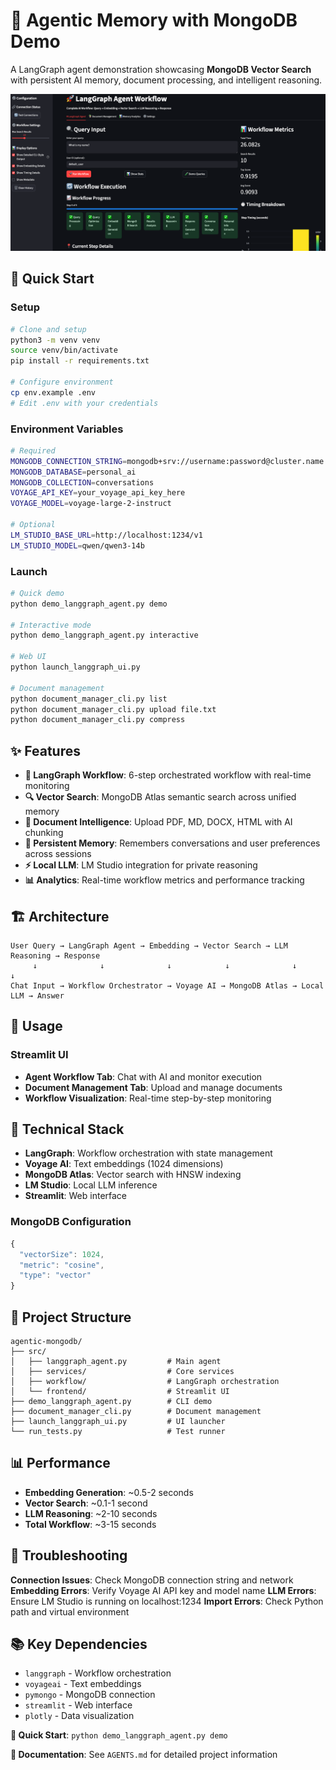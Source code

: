 # 🤖 Agentic Memory with MongoDB Demo

A LangGraph agent demonstration showcasing **MongoDB Vector Search** with persistent AI memory, document processing, and intelligent reasoning.

![LangGraph Agentic Memory Workflow UI](screenshot.png)

## 🚀 Quick Start

### Setup

```bash
# Clone and setup
python3 -m venv venv
source venv/bin/activate
pip install -r requirements.txt

# Configure environment
cp env.example .env
# Edit .env with your credentials
```

### Environment Variables

```bash
# Required
MONGODB_CONNECTION_STRING=mongodb+srv://username:password@cluster.name.mongodb.net/
MONGODB_DATABASE=personal_ai
MONGODB_COLLECTION=conversations
VOYAGE_API_KEY=your_voyage_api_key_here
VOYAGE_MODEL=voyage-large-2-instruct

# Optional
LM_STUDIO_BASE_URL=http://localhost:1234/v1
LM_STUDIO_MODEL=qwen/qwen3-14b
```

### Launch

```bash
# Quick demo
python demo_langgraph_agent.py demo

# Interactive mode
python demo_langgraph_agent.py interactive

# Web UI
python launch_langgraph_ui.py

# Document management
python document_manager_cli.py list
python document_manager_cli.py upload file.txt
python document_manager_cli.py compress
```

## ✨ Features

- **🔄 LangGraph Workflow**: 6-step orchestrated workflow with real-time monitoring
- **🔍 Vector Search**: MongoDB Atlas semantic search across unified memory
- **📄 Document Intelligence**: Upload PDF, MD, DOCX, HTML with AI chunking
- **🧠 Persistent Memory**: Remembers conversations and user preferences across sessions
- **⚡ Local LLM**: LM Studio integration for private reasoning
- **📊 Analytics**: Real-time workflow metrics and performance tracking

## 🏗️ Architecture

```text
User Query → LangGraph Agent → Embedding → Vector Search → LLM Reasoning → Response
     ↓              ↓              ↓            ↓              ↓            ↓
Chat Input → Workflow Orchestrator → Voyage AI → MongoDB Atlas → Local LLM → Answer
```

## 🎯 Usage

### Streamlit UI

- **Agent Workflow Tab**: Chat with AI and monitor execution
- **Document Management Tab**: Upload and manage documents
- **Workflow Visualization**: Real-time step-by-step monitoring

## 🔧 Technical Stack

- **LangGraph**: Workflow orchestration with state management
- **Voyage AI**: Text embeddings (1024 dimensions)
- **MongoDB Atlas**: Vector search with HNSW indexing
- **LM Studio**: Local LLM inference
- **Streamlit**: Web interface

### MongoDB Configuration

```javascript
{
  "vectorSize": 1024,
  "metric": "cosine",
  "type": "vector"
}
```

## 📁 Project Structure

```text
agentic-mongodb/
├── src/
│   ├── langgraph_agent.py         # Main agent
│   ├── services/                  # Core services
│   ├── workflow/                  # LangGraph orchestration
│   └── frontend/                  # Streamlit UI
├── demo_langgraph_agent.py        # CLI demo
├── document_manager_cli.py        # Document management
├── launch_langgraph_ui.py         # UI launcher
└── run_tests.py                   # Test runner
```

## 📊 Performance

- **Embedding Generation**: ~0.5-2 seconds
- **Vector Search**: ~0.1-1 second  
- **LLM Reasoning**: ~2-10 seconds
- **Total Workflow**: ~3-15 seconds

## 🐛 Troubleshooting

**Connection Issues**: Check MongoDB connection string and network
**Embedding Errors**: Verify Voyage AI API key and model name
**LLM Errors**: Ensure LM Studio is running on localhost:1234
**Import Errors**: Check Python path and virtual environment


## 📚 Key Dependencies

- `langgraph` - Workflow orchestration
- `voyageai` - Text embeddings
- `pymongo` - MongoDB connection
- `streamlit` - Web interface
- `plotly` - Data visualization

**🚀 Quick Start**: `python demo_langgraph_agent.py demo`

**📖 Documentation**: See `AGENTS.md` for detailed project information
